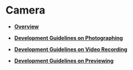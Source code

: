 # Camera<a name="EN-US_TOPIC_0000001053774490"></a>

-   **[Overview](overview.md)**  

-   **[Development Guidelines on Photographing](development-guidelines-on-photographing.md)**  

-   **[Development Guidelines on Video Recording](development-guidelines-on-video-recording.md)**  

-   **[Development Guidelines on Previewing](development-guidelines-on-previewing.md)**  


